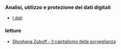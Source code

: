 ### Analisi, utilizzo e protezione dei dati digitali
- [I dati](http://albertoferrari.github.io/analisi_dati/lezioni/DD01-dati.pdf)

### letture
- [Shoshana Zuboff - Il capitalismo della sorveglianza](http://albertoferrari.github.io/analisi_dati/letture/capitalismo_della_sorveglianza.pdf)

